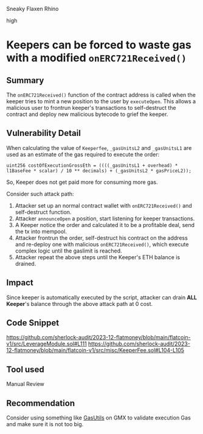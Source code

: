 Sneaky Flaxen Rhino

high

# Keepers can be forced to waste gas with a modified `onERC721Received()`

## Summary

The `onERC721Received()` function of the contract address is called when the keeper tries to mint a new position to the user by `executeOpen`. This allows a malicious user to frontrun keeper's transactions to self-destruct the contract and deploy new malicious bytecode to grief the keeper.

## Vulnerability Detail

When calculating the value of `Keeperfee`, `_gasUnitsL2` and `_gasUnitsL1` are used as an estimate of the gas required to execute the order:

    uint256 costOfExecutionGrossEth = ((((_gasUnitsL1 + overhead) * l1BaseFee * scalar) / 10 ** decimals) + (_gasUnitsL2 * gasPriceL2));

So, Keeper does not get paid more for consuming more gas.

Consider such attack path:

1. Attacker set up an normal contract wallet with `onERC721Received()` and self-destruct function.
2. Attacker `announceOpen` a position, start listening for keeper transactions.
3. A Keeper notice the order and calculated it to be a profitable deal, send the tx into mempool.
4. Attacker frontrun the order, self-destruct his contract on the address and re-deploy one with malicious `onERC721Received()`, which execute complex logic until the gaslimit is reached.
5. Attacker repeat the above steps until the Keeper's ETH balance is drained.

## Impact

Since keeper is automatically executed by the script, attacker can drain **ALL Keeper**'s balance through the above attack path at 0 cost.

## Code Snippet

https://github.com/sherlock-audit/2023-12-flatmoney/blob/main/flatcoin-v1/src/LeverageModule.sol#L111
https://github.com/sherlock-audit/2023-12-flatmoney/blob/main/flatcoin-v1/src/misc/KeeperFee.sol#L104-L105

## Tool used

Manual Review

## Recommendation

Consider using something like [GasUtils](https://github.com/gmx-io/gmx-synthetics/blob/main/contracts/gas/GasUtils.sol) on GMX to validate execution Gas and make sure it is not too big.
